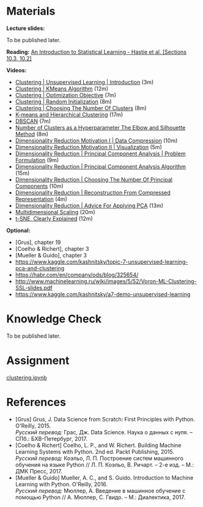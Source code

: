 # Materials

**Lecture slides:**

To be published later.

**Reading:**
[An Introduction to Statistical Learning - Hastie et al. \[Sections 10.3, 10.2\]](https://faculty.marshall.usc.edu/gareth-james/ISL/ISLR%20Seventh%20Printing.pdf)

**Videos:**
- [Clustering | Unsupervised Learning | Introduction](https://www.youtube.com/watch?v=Ev8YbxPu_bQ) (3m)
- [Clustering | KMeans Algorithm](https://www.youtube.com/watch?v=hDmNF9JG3lo) (12m)
- [Clustering | Optimization Objective](https://www.youtube.com/watch?v=LvgcfMOyREE) (7m)
- [Clustering | Random Initialization](https://www.youtube.com/watch?v=PpH_hv55GNQ) (8m)
- [Clustering | Choosing The Number Of Clusters](https://www.youtube.com/watch?v=lbR5br5yvrY) (8m)
- [K-means and Hierarchical Clustering](https://www.youtube.com/watch?v=QXOkPvFM6NU) (17m)
- [DBSCAN](https://www.youtube.com/watch?v=6jl9KkmgDIw) (7m)
- [Number of Clusters as a Hyperparameter The Elbow and Silhouette Method](https://www.youtube.com/watch?v=AtxQ0rvdQIA) (8m)
- [Dimensionality Reduction Motivation I | Data Compression](https://www.youtube.com/watch?v=Zbr5hyJNGCs) (10m)
- [Dimensionality Reduction Motivation II | Visualization](https://www.youtube.com/watch?v=cnCzY5M3txk) (5m)
- [Dimensionality Reduction | Principal Component Analysis | Problem Formulation](https://www.youtube.com/watch?v=T-B8muDvzu0) (9m)
- [Dimensionality Reduction | Principal Component Analysis Algorithm](https://www.youtube.com/watch?v=rng04VJxUt4) (15m)
- [Dimensionality Reduction | Choosing The Number Of Principal Components](https://www.youtube.com/watch?v=5aHWplWElcc) (10m)
- [Dimensionality Reduction | Reconstruction From Compressed Representation](https://www.youtube.com/watch?v=R8zHEyT2R4E) (4m)
- [Dimensionality Reduction | Advice For Applying PCA](https://www.youtube.com/watch?v=xI9-I-gcwaw) (13m)
- [Multidimensional Scaling](https://www.youtube.com/watch?v=Yt0o8ukIOKU) (20m)
- [t-SNE, Clearly Explained](https://www.youtube.com/watch?v=NEaUSP4YerM) (12m)

**Optional:**

- \[Grus\], chapter 19
- \[Coelho & Richert\], chapter 3
- \[Mueller & Guido\], chapter 3
- https://www.kaggle.com/kashnitsky/topic-7-unsupervised-learning-pca-and-clustering
- https://habr.com/en/company/ods/blog/325654/
- http://www.machinelearning.ru/wiki/images/5/52/Voron-ML-Clustering-SSL-slides.pdf
- https://www.kaggle.com/kashnitsky/a7-demo-unsupervised-learning

# Knowledge Check

To be published later.

# Assignment

[clustering.ipynb](./clustering.ipynb)

# References

- \[Grus\] Grus, J. Data Science from Scratch: First Principles with Python. O'Reilly, 2015.<br>
_Русский перевод:_ Грас, Дж. Data Science. Наука о данных с нуля. – СПб.: БХВ-Петербург, 2017.
- \[Coelho & Richert\] Coelho, L. P., and W. Richert. Building Machine Learning Systems with Python. 2nd ed. Packt Publishing, 2015.<br>
_Русский перевод:_ Коэльо, Л. П. Построение систем машинного обучения на языке Python // Л. П. Коэльо, В. Ричарт. – 2-е изд. – М.: ДМК Пресс, 2017.
- \[Mueller & Guido\] Mueller, A. C., and S. Guido. Introduction to Machine Learning with Python. O'Reilly, 2016.<br>
_Русский перевод:_ Мюллер, А. Введение в машинное обучение с помощью Python // А. Мюллер, С. Гвидо. – М.: Диалектика, 2017.
